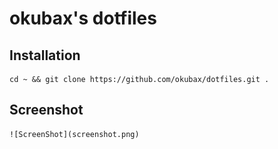 # okubax's dotfiles

## Installation

	cd ~ && git clone https://github.com/okubax/dotfiles.git .


## Screenshot

	![ScreenShot](screenshot.png)
